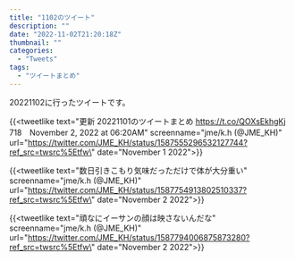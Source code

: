 ```yaml
---
title: "1102のツイート"
description: ""
date: "2022-11-02T21:20:18Z"
thumbnail: ""
categories:
  - "Tweets"
tags:
  - "ツイートまとめ"
---
```

20221102に行ったツイートです。
<!--more-->
{{<tweetlike text=\"更新 20221101のツイートまとめ https://t.co/QOXsEkhgKj 718　November 2, 2022 at 06:20AM\" screenname=\"jme/k.h (@JME_KH)\" url=\"https://twitter.com/JME_KH/status/1587555296532127744?ref_src=twsrc%5Etfw\" date=\"November 1 2022\">}}

{{<tweetlike text=\"数日引きこもり気味だっただけで体が大分重い\" screenname=\"jme/k.h (@JME_KH)\" url=\"https://twitter.com/JME_KH/status/1587754913802510337?ref_src=twsrc%5Etfw\" date=\"November 2 2022\">}}

{{<tweetlike text=\"頑なにイーサンの顔は映さないんだな\" screenname=\"jme/k.h (@JME_KH)\" url=\"https://twitter.com/JME_KH/status/1587794006875873280?ref_src=twsrc%5Etfw\" date=\"November 2 2022\">}}

